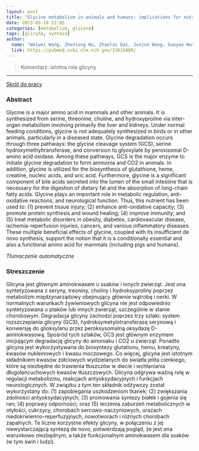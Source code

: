 ```yaml
---
layout: post
title: "Glycine metabolism in animals and humans: implications for nutrition and health "
date: 2023-05-18 22:05
categories: [metabolizm, glicyna]
tags: [glicyna, synteza]
author:
  name: "Weiwei Wang, Zhenlong Wu, Zhaolai Dai, Junjun Wang, Guoyao Wu"
  link: https://pubmed.ncbi.nlm.nih.gov/23615880/
---
```


> Komentarz: istotna rola glicyny
> 
<hr>

[Skrót do pracy](https://drop.2to2.pm/FzLBpCqb/Glycine%20metabolism%20in%20animals%20and%20humans%3A%20implications.pdf) 

### Abstract
Glycine is a major amino acid in mammals and other animals. It is synthesized from serine, threonine, choline, and hydroxyproline via inter-organ metabolism involving primarily the liver and kidneys. Under normal feeding conditions, glycine is not adequately synthesized in birds or in other animals, particularly in a diseased state. Glycine degradation occurs through three pathways: the glycine cleavage system (GCS), serine hydroxymethyltransferase, and conversion to glyoxylate by peroxisomal D-amino acid oxidase. Among these pathways, GCS is the major enzyme to initiate glycine degradation to form ammonia and CO2 in animals. In addition, glycine is utilized for the biosynthesis of glutathione, heme, creatine, nucleic acids, and uric acid. Furthermore, glycine is a significant component of bile acids secreted into the lumen of the small intestine that is necessary for the digestion of dietary fat and the absorption of long-chain fatty acids. Glycine plays an important role in metabolic regulation, anti-oxidative reactions, and neurological function. Thus, this nutrient has been used to: (1) prevent tissue injury; (2) enhance anti-oxidative capacity; (3) promote protein synthesis and wound healing; (4) improve immunity; and (5) treat metabolic disorders in obesity, diabetes, cardiovascular disease, ischemia-reperfusion injuries, cancers, and various inflammatory diseases. These multiple beneficial effects of glycine, coupled with its insufficient de novo synthesis, support the notion that it is a conditionally essential and also a functional amino acid for mammals (including pigs and humans).

*Tłumaczenie automatyczne*

### Streszczenie
Glicyna jest głównym aminokwasem u ssaków i innych zwierząt. Jest ona syntetyzowana z seryny, treoniny, choliny i hydroksyproliny poprzez metabolizm międzynarządowy obejmujący głównie wątrobę i nerki. W normalnych warunkach żywieniowych glicyna nie jest odpowiednio syntetyzowana u ptaków lub innych zwierząt, szczególnie w stanie chorobowym. Degradacja glicyny zachodzi poprzez trzy szlaki: system rozszczepiania glicyny (GCS), hydroksymetylotransferazę serynową i konwersję do glioksylanu przez peroksysomalną oksydazę D-aminokwasową. Spośród tych szlaków, GCS jest głównym enzymem inicjującym degradację glicyny do amoniaku i CO2 u zwierząt. Ponadto glicyna jest wykorzystywana do biosyntezy glutationu, hemu, kreatyny, kwasów nukleinowych i kwasu moczowego. Co więcej, glicyna jest istotnym składnikiem kwasów żółciowych wydzielanych do światła jelita cienkiego, które są niezbędne do trawienia tłuszczów w diecie i wchłaniania długołańcuchowych kwasów tłuszczowych. Glicyna odgrywa ważną rolę w regulacji metabolizmu, reakcjach antyoksydacyjnych i funkcjach neurologicznych. W związku z tym ten składnik odżywczy został wykorzystany do: (1) zapobiegania uszkodzeniom tkanek; (2) zwiększania zdolności antyoksydacyjnych; (3) promowania syntezy białek i gojenia się ran; (4) poprawy odporności; oraz (5) leczenia zaburzeń metabolicznych w otyłości, cukrzycy, chorobach sercowo-naczyniowych, urazach niedokrwienno-reperfuzyjnych, nowotworach i różnych chorobach zapalnych. Te liczne korzystne efekty glicyny, w połączeniu z jej niewystarczającą syntezą de novo, potwierdzają pogląd, że jest ona warunkowo niezbędnym, a także funkcjonalnym aminokwasem dla ssaków (w tym świń i ludzi).
